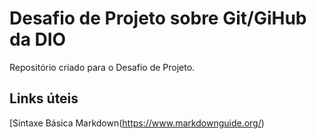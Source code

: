 # Desafio de Projeto sobre Git/GiHub da DIO
Repositório criado para o Desafio de Projeto.

## Links úteis
[Sintaxe Básica Markdown(https://www.markdownguide.org/)
